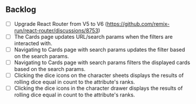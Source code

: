 ## Backlog

- [ ] Upgrade React Router from V5 to
  V6 (https://github.com/remix-run/react-router/discussions/8753)
- [ ] The Cards page updates URL/search params when the filters are interacted with.
- [ ] Navigating to Cards page with search params updates the filter based on the search params.
- [ ] Navigating to Cards page with search params filters the displayed cards based on the search
  params.
- [ ] Clicking the dice icons on the character sheets displays the results of rolling dice equal in
  count to the attribute's ranks.
- [ ] Clicking the dice icons in the character drawer displays the results of rolling dice equal in
  count to the attribute's ranks.